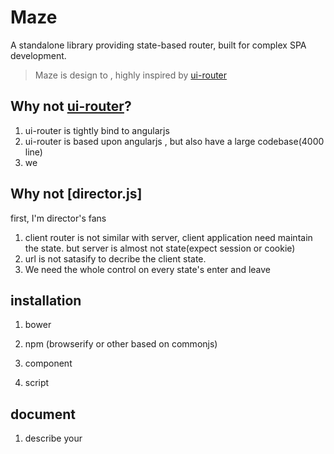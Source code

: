 Maze
=======

A standalone library providing state-based router, built for complex SPA development.



> Maze is design to , highly inspired by [ui-router]()



## Why not [ui-router]()?

1. ui-router is tightly bind to angularjs
2. ui-router is based upon angularjs , but also have a large codebase(4000 line)
3. we 

## Why not [director.js]

first, I'm director's fans

1. client router is not similar with server, client application need maintain the state. but server is almost not state(expect session or cookie)
2. url is not satasify to decribe the client state.
3. We need the whole control on every state's enter and leave




## installation

1. bower


2. npm (browserify or other based on commonjs)


3. component


4. script



## document

1. describe your 
